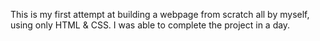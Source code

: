 This is my first attempt at building a webpage from scratch all by myself,
using only HTML & CSS. I was able to complete the project in a day.
